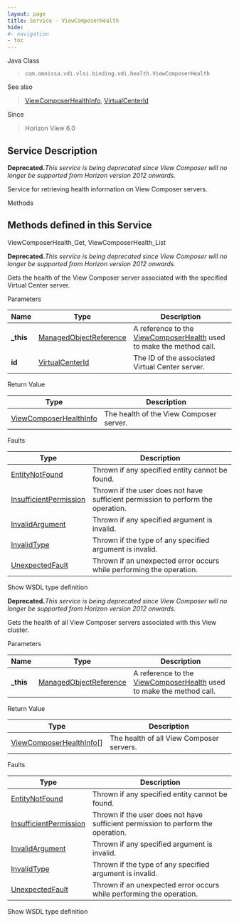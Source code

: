 ```yaml
---
layout: page
title: Service - ViewComposerHealth
hide:
#- navigation
- toc
---
```








Java Class
> `com.omnissa.vdi.vlsi.binding.vdi.health.ViewComposerHealth`

See also
> [ViewComposerHealthInfo](vdi.health.ViewComposerHealth.ViewComposerHealthInfo.md), [VirtualCenterId](vdi.entity.VirtualCenterId.md)

Since
> Horizon View 6.0





## Service Description

**Deprecated.**_This service is being deprecated since View Composer will no longer be supported from Horizon version 2012 onwards._

Service for retrieving health information on View Composer servers.

Methods

Methods defined in this Service
---
ViewComposerHealth_Get, ViewComposerHealth_List




**Deprecated.**_This service is being deprecated since View Composer will no longer be supported from Horizon version 2012 onwards._

Gets the health of the View Composer server associated with the specified Virtual Center server.

Parameters

Name| Type| Description
---|---|---
**_this**| [ManagedObjectReference](vmodl.ManagedObjectReference.md)|  A reference to the [ViewComposerHealth](vdi.health.ViewComposerHealth.md) used to make the method call.
**id**| [VirtualCenterId](vdi.entity.VirtualCenterId.md)|  The ID of the associated Virtual Center server.




Return Value

Type |  Description
---|---
[ViewComposerHealthInfo](vdi.health.ViewComposerHealth.ViewComposerHealthInfo.md)| The health of the View Composer server.



Faults

Type |  Description
---|---
[EntityNotFound](vdi.fault.EntityNotFound.md)| Thrown if any specified entity cannot be found.
[InsufficientPermission](vdi.fault.InsufficientPermission.md)| Thrown if the user does not have sufficient permission to perform the operation.
[InvalidArgument](vdi.fault.InvalidArgument.md)| Thrown if any specified argument is invalid.
[InvalidType](vdi.fault.InvalidType.md)| Thrown if the type of any specified argument is invalid.
[UnexpectedFault](vdi.fault.UnexpectedFault.md)| Thrown if an unexpected error occurs while performing the operation.

Show WSDL type definition







**Deprecated.**_This service is being deprecated since View Composer will no longer be supported from Horizon version 2012 onwards._

Gets the health of all View Composer servers associated with this View cluster.

Parameters

Name| Type| Description
---|---|---
**_this**| [ManagedObjectReference](vmodl.ManagedObjectReference.md)|  A reference to the [ViewComposerHealth](vdi.health.ViewComposerHealth.md) used to make the method call.



Return Value

Type |  Description
---|---
[ViewComposerHealthInfo[]](vdi.health.ViewComposerHealth.ViewComposerHealthInfo.md)| The health of all View Composer servers.



Faults

Type |  Description
---|---
[EntityNotFound](vdi.fault.EntityNotFound.md)| Thrown if any specified entity cannot be found.
[InsufficientPermission](vdi.fault.InsufficientPermission.md)| Thrown if the user does not have sufficient permission to perform the operation.
[InvalidArgument](vdi.fault.InvalidArgument.md)| Thrown if any specified argument is invalid.
[InvalidType](vdi.fault.InvalidType.md)| Thrown if the type of any specified argument is invalid.
[UnexpectedFault](vdi.fault.UnexpectedFault.md)| Thrown if an unexpected error occurs while performing the operation.

Show WSDL type definition












 
